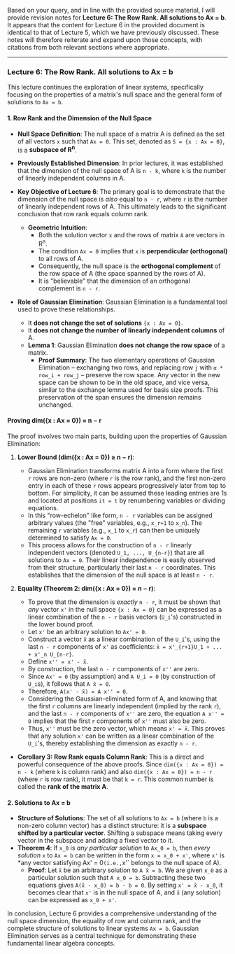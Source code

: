 Based on your query, and in line with the provided source material, I will provide revision notes for **Lecture 6: The Row Rank. All solutions to Ax = b**. It appears that the content for Lecture 6 in the provided document is identical to that of Lecture 5, which we have previously discussed. These notes will therefore reiterate and expand upon those concepts, with citations from both relevant sections where appropriate.

---

### **Lecture 6: The Row Rank. All solutions to Ax = b**

This lecture continues the exploration of linear systems, specifically focusing on the properties of a matrix's null space and the general form of solutions to `Ax = b`.

#### **1. Row Rank and the Dimension of the Null Space**

*   **Null Space Definition**: The null space of a matrix A is defined as the set of all vectors `x` such that `Ax = 0`. This set, denoted as `S = {x : Ax = 0}`, is a **subspace of R<sup>n</sup>**.
*   **Previously Established Dimension**: In prior lectures, it was established that the dimension of the null space of A is `n - k`, where `k` is the number of linearly independent columns in A.
*   **Key Objective of Lecture 6**: The primary goal is to demonstrate that the dimension of the null space is *also* equal to `n - r`, where `r` is the number of linearly independent rows of A. This ultimately leads to the significant conclusion that row rank equals column rank.

    *   **Geometric Intuition**:
        *   Both the solution vector `x` and the rows of matrix `A` are vectors in R<sup>n</sup>.
        *   The condition `Ax = 0` implies that `x` is **perpendicular (orthogonal)** to all rows of A.
        *   Consequently, the null space is the **orthogonal complement** of the row space of A (the space spanned by the rows of A).
        *   It is "believable" that the dimension of an orthogonal complement is `n - r`.

*   **Role of Gaussian Elimination**: Gaussian Elimination is a fundamental tool used to prove these relationships.
    *   It **does not change the set of solutions** `{x : Ax = 0}`.
    *   It **does not change the number of linearly independent columns** of A.
    *   **Lemma 1**: Gaussian Elimination **does not change the row space** of a matrix.
        *   **Proof Summary**: The two elementary operations of Gaussian Elimination – exchanging two rows, and replacing row `j` with `α * row_i + row_j` – preserve the row space. Any vector in the new space can be shown to be in the old space, and vice versa, similar to the exchange lemma used for basis size proofs. This preservation of the span ensures the dimension remains unchanged.

#### **Proving dim({x : Ax = 0}) = n − r**

The proof involves two main parts, building upon the properties of Gaussian Elimination:

1.  **Lower Bound (dim({x : Ax = 0}) ≥ n − r)**:
    *   Gaussian Elimination transforms matrix A into a form where the first `r` rows are non-zero (where `r` is the row rank), and the first non-zero entry in each of these `r` rows appears progressively later from top to bottom. For simplicity, it can be assumed these leading entries are 1s and located at positions `it = t` by renumbering variables or dividing equations.
    *   In this "row-echelon" like form, `n - r` variables can be assigned arbitrary values (the "free" variables, e.g., `x_r+1` to `x_n`). The remaining `r` variables (e.g., `x_1` to `x_r`) can then be uniquely determined to satisfy `Ax = 0`.
    *   This process allows for the construction of `n - r` linearly independent vectors (denoted `U_1, ..., U_{n-r}`) that are all solutions to `Ax = 0`. Their linear independence is easily observed from their structure, particularly their last `n - r` coordinates. This establishes that the dimension of the null space is at least `n - r`.

2.  **Equality (Theorem 2: dim({x : Ax = 0}) = n − r)**:
    *   To prove that the dimension is *exactly* `n - r`, it must be shown that *any* vector `x'` in the null space `{x : Ax = 0}` can be expressed as a linear combination of the `n - r` basis vectors (`U_i`'s) constructed in the lower bound proof.
    *   Let `x'` be an arbitrary solution to `Ax' = 0`.
    *   Construct a vector `x̃` as a linear combination of the `U_i`'s, using the last `n - r` components of `x'` as coefficients: `x̃ = x'_{r+1}U_1 + ... + x'_n U_{n-r}`.
    *   Define `x'' = x' - x̃`.
    *   By construction, the last `n - r` components of `x''` are zero.
    *   Since `Ax' = 0` (by assumption) and `A U_i = 0` (by construction of `U_i`s), it follows that `A x̃ = 0`.
    *   Therefore, `A(x' - x̃) = A x'' = 0`.
    *   Considering the Gaussian-eliminated form of A, and knowing that the first `r` columns are linearly independent (implied by the rank `r`), and the last `n - r` components of `x''` are zero, the equation `A x'' = 0` implies that the first `r` components of `x''` must also be zero.
    *   Thus, `x''` must be the zero vector, which means `x' = x̃`. This proves that any solution `x'` can be written as a linear combination of the `U_i`'s, thereby establishing the dimension as exactly `n - r`.

*   **Corollary 3: Row Rank equals Column Rank**: This is a direct and powerful consequence of the above proofs. Since `dim({x : Ax = 0}) = n - k` (where `k` is column rank) and also `dim({x : Ax = 0}) = n - r` (where `r` is row rank), it must be that `k = r`. This common number is called the **rank of the matrix A**.

#### **2. Solutions to Ax = b**

*   **Structure of Solutions**: The set of all solutions to `Ax = b` (where `b` is a non-zero column vector) has a distinct structure: it is a **subspace shifted by a particular vector**. Shifting a subspace means taking every vector in the subspace and adding a fixed vector to it.
*   **Theorem 4**: If `x_0` is *any particular solution* to `Ax_0 = b`, then *every solution* `x` to `Ax = b` can be written in the form `x = x_0 + x'`, where `x'` is *any vector satisfying Ax' = 0` (i.e., `x'` belongs to the null space of A).
    *   **Proof**: Let `x̃` be an arbitrary solution to `A x̃ = b`. We are given `x_0` as a particular solution such that `A x_0 = b`. Subtracting these two equations gives `A(x̃ - x_0) = b - b = 0`. By setting `x' = x̃ - x_0`, it becomes clear that `x'` is in the null space of A, and `x̃` (any solution) can be expressed as `x_0 + x'`.

In conclusion, Lecture 6 provides a comprehensive understanding of the null space dimension, the equality of row and column rank, and the complete structure of solutions to linear systems `Ax = b`. Gaussian Elimination serves as a central technique for demonstrating these fundamental linear algebra concepts.